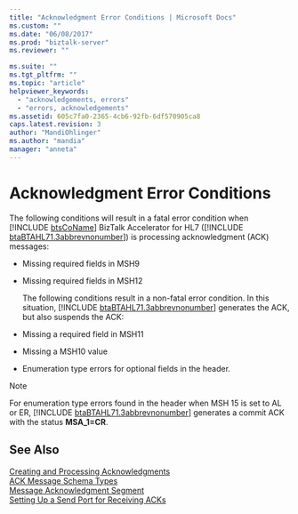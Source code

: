 ```yaml
---
title: "Acknowledgment Error Conditions | Microsoft Docs"
ms.custom: ""
ms.date: "06/08/2017"
ms.prod: "biztalk-server"
ms.reviewer: ""

ms.suite: ""
ms.tgt_pltfrm: ""
ms.topic: "article"
helpviewer_keywords: 
  - "acknowledgements, errors"
  - "errors, acknowledgements"
ms.assetid: 605c7fa0-2365-4cb6-92fb-6df570905ca8
caps.latest.revision: 3
author: "MandiOhlinger"
ms.author: "mandia"
manager: "anneta"
---
```

# Acknowledgment Error Conditions
The following conditions will result in a fatal error condition when [!INCLUDE [btsCoName](../../includes/btsconame-md.md)] BizTalk Accelerator for HL7 ([!INCLUDE [btaBTAHL71.3abbrevnonumber](../../includes/btabtahl71-3abbrevnonumber-md.md)]) is processing acknowledgment (ACK) messages:  
  
- Missing required fields in MSH9  
  
- Missing required fields in MSH12  
  
  The following conditions result in a non-fatal error condition. In this situation, [!INCLUDE [btaBTAHL71.3abbrevnonumber](../../includes/btabtahl71-3abbrevnonumber-md.md)] generates the ACK, but also suspends the ACK:  
  
- Missing a required field in MSH11  
  
- Missing a MSH10 value  
  
- Enumeration type errors for optional fields in the header.  
  
> [!NOTE]
>  For enumeration type errors found in the header when MSH 15 is set to AL or ER, [!INCLUDE [btaBTAHL71.3abbrevnonumber](../../includes/btabtahl71-3abbrevnonumber-md.md)] generates a commit ACK with the status <strong>MSA_1=CR</strong>.  
  
## See Also  
 [Creating and Processing Acknowledgments](../../adapters-and-accelerators/accelerator-hl7/creating-and-processing-acknowledgments.md)   
 [ACK Message Schema Types](../../adapters-and-accelerators/accelerator-hl7/ack-message-schema-types.md)   
 [Message Acknowledgment Segment](../../adapters-and-accelerators/accelerator-hl7/message-acknowledgment-segment.md)   
 [Setting Up a Send Port for Receiving ACKs](../../adapters-and-accelerators/accelerator-hl7/setting-up-a-send-port-for-receiving-acks.md)